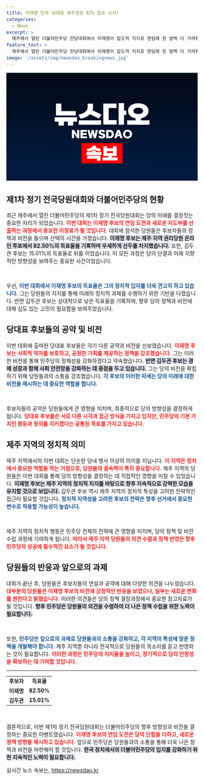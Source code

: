 ```yaml
---
title: 이재명 민주 당대표 제주경선 82% 압승 소식!
categories:
  - News
excerpt: >
  제주에서 열린 더불어민주당 전당대회에서 이재명이 압도적 지지로 연임에 한 발짝 더 가까워졌습니다. 82.5%의 득표율로 승기를 점한 그의 행보에 관심이 집중되고 있습니다!
feature_text: >
  제주에서 열린 더불어민주당 전당대회에서 이재명이 압도적 지지로 연임에 한 발짝 더 가까워졌습니다. 82.5%의 득표율로 승기를 점한 그의 행보에 관심이 집중되고 있습니다!
image: '/assets/img/newsdao_breakingnews.jpg'
---
```


<p><img src="/assets/img/newsdao_breakingnews.jpg" alt="implanttips 속보" /></p>

<h2 data-ke-size="size26">제1차 정기 전국당원대회와 더불어민주당의 현황</h2>

<p data-ke-size="size16">최근 제주에서 열린 더불어민주당의 제1차 정기 전국당원대회는 당의 미래를 결정짓는 중요한 자리가 되었습니다. <b><span style="color: #ee2323;">이번 대회는 이재명 후보의 연임 도전과 새로운 지도부를 선출하는 과정에서 중요한 이정표가 될 것입니다.</span></b> 대회에 참석한 당원들은 후보자들의 정책과 비전을 들으며 선택의 시간을 가졌습니다. <b><span style="background-color: #21538527;">이재명 후보는 제주 지역 권리당원 온라인 투표에서 82.50%의 득표율을 기록하며 우세하게 선두를 차지했습니다.</span></b> 또한, 김두관 후보는 15.01%의 득표율로 뒤를 이었습니다. 이 모든 과정은 당의 단결과 미래 지향적인 방향성을 보여주는 중요한 사건이었습니다.</p>

<p data-ke-size="size16">&nbsp;</p>

<p>우선, <b><span style="color: #1a5490;">이번 대회에서 이재명 후보의 득표율은 그의 정치적 입지를 더욱 견고히 하고 있습니다.</span></b> 그는 당원들의 지지를 통해 미래의 정치적 과제를 수행하기 위한 기반을 다졌습니다. 반면 김두관 후보는 상대적으로 낮은 득표율을 기록하며, 향후 당의 정책과 비전에 대해 심도 있는 고민이 필요함을 보여주었습니다.</p>

<h2 data-ke-size="size26">당대표 후보들의 공약 및 비전</h2>

<p data-ke-size="size16">이번 대회에 출마한 당대표 후보들은 각기 다른 공약과 비전을 선보였습니다. <b><span style="color: #ee2323;">이재명 후보는 사회적 약자를 보호하고, 공정한 기회를 제공하는 정책을 강조했습니다.</span></b> 그는 이러한 비전을 통해 민주당의 정체성을 강화하겠다고 약속했습니다. <b><span style="background-color: #21538527;">반면 김두관 후보는 경제 성장과 함께 사회 안전망을 강화하는 데 중점을 두고 있습니다.</span></b> 그는 당의 비전을 확립하기 위해 당원들과의 소통을 강조했습니다. <b><span style="color: #1a5490;">각 후보의 이러한 자세는 당의 미래에 대한 비전을 제시하는 데 중요한 역할을 합니다.</span></b></p>

<p data-ke-size="size16">&nbsp;</p>

<p>후보자들의 공약은 당원들에게 큰 영향을 미치며, 최종적으로 당의 방향성을 결정하게 됩니다. <b><span style="color: #ee2323;">당대표 후보들은 서로 다른 시각과 접근 방식을 가지고 있지만, 민주당의 기본 가치인 평등과 정의를 지키겠다는 공통된 목표를 가지고 있습니다.</span></b></p>

<h2 data-ke-size="size26">제주 지역의 정치적 의미</h2>

<p data-ke-size="size16">제주 지역에서의 이번 대회는 단순한 당내 행사 이상의 의미를 지닙니다. <b><span style="color: #ee2323;">이 지역은 정치에서 중요한 역할을 하는 거점으로, 당원들의 결속력이 특히 중요합니다.</span></b> 제주 지역의 당원들은 이번 대회를 통해 당의 방향성을 결정하는 데 직접적인 영향을 미칠 수 있었습니다. <b><span style="background-color: #21538527;">이재명 후보는 제주 지역의 정치적 지지를 바탕으로 향후 지속적으로 강력한 모습을 유지할 것으로 보입니다.</span></b> 김두관 후보 역시 제주 지역의 정치적 특성을 고려한 전략적인 접근이 필요할 것입니다. <b><span style="color: #1a5490;">정치적 지역성을 고려한 후보의 전략은 향후 선거에서 중요한 변수로 작용할 가능성이 높습니다.</span></b></p>

<p data-ke-size="size16">&nbsp;</p>

<p>제주 지역의 정치적 행동은 민주당 전체의 전략에 큰 영향을 미치며, 당의 정책 및 비전 수립 과정에 기여하게 됩니다. <b><span style="color: #ee2323;">따라서 제주 지역 당원들의 의견 수렴과 정책 반영은 향후 민주당의 성공에 필수적인 요소가 될 것입니다.</span></b></p>

<h2 data-ke-size="size26">당원들의 반응과 앞으로의 과제</h2>

<p data-ke-size="size16">대회가 끝난 후, 당원들은 후보자들의 연설과 공약에 대해 다양한 의견을 나누었습니다. <b><span style="color: #ee2323;">대부분의 당원들은 이재명 후보의 비전에 긍정적인 반응을 보였으나, 일부는 새로운 변화를 원한다고 밝혔습니다.</span></b> 이러한 의견들은 당의 정책 결정과정에서 중요한 참고자료가 될 것입니다. <b><span style="background-color: #21538527;">향후 민주당은 당원들의 의견을 수렴하여 더 나은 정책 수립을 위한 노력이 필요합니다.</span></b></p>

<p data-ke-size="size16">&nbsp;</p>

<p>또한, <b><span style="color: #1a5490;">민주당은 앞으로의 과제로 당원들과의 소통을 강화하고, 각 지역의 특성에 맞춘 정책을 개발해야 합니다.</span></b> 제주 지역뿐 아니라 전국적으로 당원들의 목소리를 듣고 반영하는 것이 필요합니다. <b><span style="color: #ee2323;">이러한 과정은 민주당의 지지율을 높이고, 장기적으로 당의 안정성을 확보하는 데 기여할 것입니다.</span></b></p>

<hr />

<table style="width: 100%;">
  <tr>
    <td style="text-align: center; height: 17px;"><b>후보자</b></td>
    <td style="text-align: center; height: 17px;"><b>득표율</b></td>
  </tr>
  <tr>
    <td style="text-align: center; height: 17px;"><b>이재명</b></td>
    <td style="text-align: center; height: 17px;"><b>82.50%</b></td>
  </tr>
  <tr>
    <td style="text-align: center; height: 17px;"><b>김두관</b></td>
    <td style="text-align: center; height: 17px;"><b>15.01%</b></td>
  </tr>
</table>

<p data-ke-size="size16">&nbsp;</p>

<p>결론적으로, 이번 제1차 정기 전국당원대회는 더불어민주당의 향후 방향성과 비전을 결정하는 중요한 이벤트였습니다. <b><span style="color: #ee2323;">이재명 후보의 연임 도전은 당의 단합을 더하고, 새로운 정책 방향을 제시하고 있습니다.</span></b> 앞으로 민주당은 당원들과의 소통을 통해 더욱 나은 정책과 비전을 마련해야 할 것입니다. <b><span style="background-color: #21538527;">한국 정치에서의 더불어민주당의 입지를 강화하기 위한 지속적인 노력이 필요합니다.</span></b></p>
실시간 뉴스 속보는, <a href="https://newsdao.kr" rel="dofollow">https://newsdao.kr</a>


